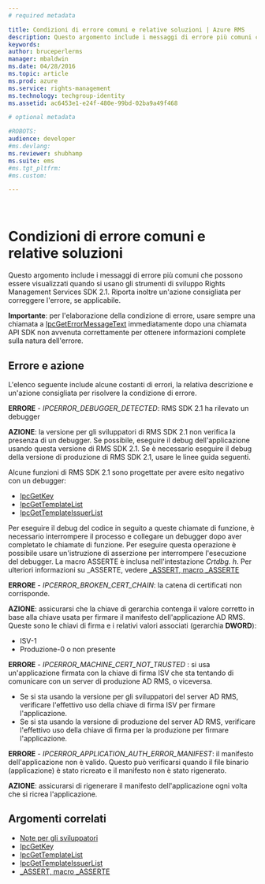 ```yaml
---
# required metadata

title: Condizioni di errore comuni e relative soluzioni | Azure RMS
description: Questo argomento include i messaggi di errore più comuni che possono essere visualizzati quando si usano gli strumenti di sviluppo RMS SDK 2.1.
keywords:
author: bruceperlerms
manager: mbaldwin
ms.date: 04/28/2016
ms.topic: article
ms.prod: azure
ms.service: rights-management
ms.technology: techgroup-identity
ms.assetid: ac6453e1-e24f-480e-99bd-02ba9a49f468

# optional metadata

#ROBOTS:
audience: developer
#ms.devlang:
ms.reviewer: shubhamp
ms.suite: ems
#ms.tgt_pltfrm:
#ms.custom:

---
```


﻿
# Condizioni di errore comuni e relative soluzioni
Questo argomento include i messaggi di errore più comuni che possono essere visualizzati quando si usano gli strumenti di sviluppo Rights Management Services SDK 2.1. Riporta inoltre un'azione consigliata per correggere l'errore, se applicabile.

**Importante**: per l'elaborazione della condizione di errore, usare sempre una chiamata a [IpcGetErrorMessageText](/rights-management/sdk/2.1/api/win/functions#msipc_ipcgeterrormessagetext) immediatamente dopo una chiamata API SDK non avvenuta correttamente per ottenere informazioni complete sulla natura dell'errore.

 

## Errore e azione ##
L'elenco seguente include alcune costanti di errori, la relativa descrizione e un'azione consigliata per risolvere la condizione di errore.

**ERRORE** - *IPCERROR_DEBUGGER_DETECTED*: RMS SDK 2.1 ha rilevato un debugger

**AZIONE**: la versione per gli sviluppatori di RMS SDK 2.1 non verifica la presenza di un debugger. Se possibile, eseguire il debug dell'applicazione usando questa versione di RMS SDK 2.1.
Se è necessario eseguire il debug della versione di produzione di RMS SDK 2.1, usare le linee guida seguenti.

Alcune funzioni di RMS SDK 2.1 sono progettate per avere esito negativo con un debugger:
- [IpcGetKey</strong>](/rights-management/sdk/2.1/api/win/functions#msipc_ipcgetkey)
- [IpcGetTemplateList](/rights-management/sdk/2.1/api/win/functions#msipc_ipcgettemplatelist)
- [IpcGetTemplateIssuerList](/rights-management/sdk/2.1/api/win/functions#msipc_ipcgettemplateissuerlist)

Per eseguire il debug del codice in seguito a queste chiamate di funzione, è necessario interrompere il processo e collegare un debugger dopo aver completato le chiamate di funzione. Per eseguire questa operazione è possibile usare un'istruzione di asserzione per interrompere l'esecuzione del debugger. La macro ASSERTE è inclusa nell'intestazione *Crtdbg. h*.
Per ulteriori informazioni su \_ASSERTE, vedere [\_ASSERT, macro \_ASSERTE](https://msdn.microsoft.com/en-us/library/ezb1wyez.aspx)

**ERRORE** - *IPCERROR_BROKEN_CERT_CHAIN*: la catena di certificati non corrisponde.

**AZIONE**: assicurarsi che la chiave di gerarchia contenga il valore corretto in base alla chiave usata per firmare il manifesto dell'applicazione AD RMS.
Queste sono le chiavi di firma e i relativi valori associati (gerarchia **DWORD**):
- ISV-1
- Produzione-0 o non presente

**ERRORE** - *IPCERROR_MACHINE_CERT_NOT_TRUSTED* : si usa un'applicazione firmata con la chiave di firma ISV che sta tentando di comunicare con un server di produzione AD RMS, o viceversa.

- Se si sta usando la versione per gli sviluppatori del server AD RMS, verificare l'effettivo uso della chiave di firma ISV per firmare l'applicazione.
- Se si sta usando la versione di produzione del server AD RMS, verificare l'effettivo uso della chiave di firma per la produzione per firmare l'applicazione.

**ERRORE** - *IPCERROR_APPLICATION_AUTH_ERROR_MANIFEST*: il manifesto dell'applicazione non è valido. Questo può verificarsi quando il file binario (applicazione) è stato ricreato e il manifesto non è stato rigenerato.

**AZIONE**: assicurarsi di rigenerare il manifesto dell'applicazione ogni volta che si ricrea l'applicazione.

## Argomenti correlati ##
* [Note per gli sviluppatori](developer-notes.md)
* [IpcGetKey](/rights-management/sdk/2.1/api/win/functions#msipc_ipcgetkey)
* [IpcGetTemplateList](/rights-management/sdk/2.1/api/win/functions#msipc_ipcgettemplatelist)
* [IpcGetTemplateIssuerList](/rights-management/sdk/2.1/api/win/functions#msipc_ipcgettemplateissuerlist)
* [\_ASSERT, macro \_ASSERTE](https://msdn.microsoft.com/en-us/library/ezb1wyez.aspx)
 

 


<!--HONumber=Apr16_HO3-->


